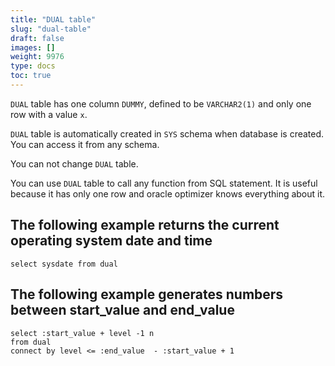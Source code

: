 ```yaml
---
title: "DUAL table"
slug: "dual-table"
draft: false
images: []
weight: 9976
type: docs
toc: true
---
```


`DUAL` table has one column `DUMMY`, defined to be `VARCHAR2(1)` and only one row with a value `x`.

`DUAL` table is automatically created in `SYS` schema when database is created. You can access it from any schema.

You can not change `DUAL` table.

You can use `DUAL` table to call any function from SQL statement. It is useful because it has only one row and oracle optimizer knows everything about it. 

## The following example returns the current operating system date and time
    select sysdate from dual 

## The following example generates numbers between  start_value and end_value
    select :start_value + level -1 n
    from dual       
    connect by level <= :end_value  - :start_value + 1  

